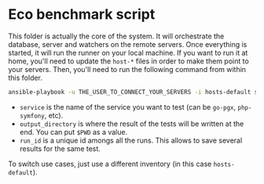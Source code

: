 # Eco benchmark script

This folder is actually the core of the system. It will orchestrate the database, server and watchers on the remote servers.
Once everything is started, it will run the runner on your local machine.
If you want to run it at home, you'll need to update the `host-*` files in order to make them point to your servers.
Then, you'll need to run the following command from within this folder.

```bash
ansible-playbook -u THE_USER_TO_CONNECT_YOUR_SERVERS -i hosts-default site.yml --extra-vars "service=THE_NAME_OF_THE_SERVICE output_directory=WHERE_THE_RESULT_WILL_BE_WRITEN run_id=A_RANDOM_RUN_ID"
```

- `service` is the name of the service you want to test (can be `go-pgx`, `php-symfony`, etc).
- `output_directory` is where the result of the tests will be written at the end. You can put `$PWD` as a value.
- `run_id` is a unique id amongs all the runs. This allows to save several results for the same test.

To switch use cases, just use a different inventory (in this case `hosts-default`).

